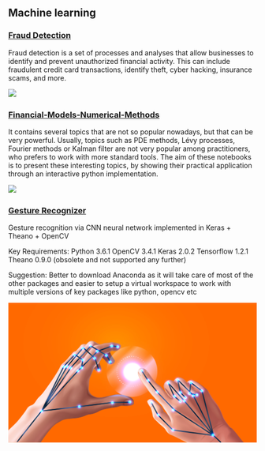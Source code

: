 ##  Machine learning
### [Fraud Detection](https://github.com/Vinoth029/fraud_detection.git)

Fraud detection is a set of processes and analyses that allow businesses to identify and prevent unauthorized financial activity. This can include fraudulent credit card transactions, identify theft, cyber hacking, insurance scams, and more.

![](/images/fraud_detection.jpg)

### [Financial-Models-Numerical-Methods](https://github.com/Vinoth029/Financial-Models-Numerical-Methods.git)

It contains several topics that are not so popular nowadays, but that can be very powerful. Usually, topics such as PDE methods, Lévy processes, Fourier methods or Kalman filter are not very popular among practitioners, who prefers to work with more standard tools.
The aim of these notebooks is to present these interesting topics, by showing their practical application through an interactive python implementation.

![](/images/financial_modeling.jpg)

### [Gesture Recognizer](https://github.com/Vinoth029/CNNGestureRecognizer.git)

Gesture recognition via CNN neural network implemented in Keras + Theano + OpenCV

Key Requirements: Python 3.6.1 OpenCV 3.4.1 Keras 2.0.2 Tensorflow 1.2.1 Theano 0.9.0 (obsolete and not supported any further)

Suggestion: Better to download Anaconda as it will take care of most of the other packages and easier to setup a virtual workspace to work with multiple versions of key packages like python, opencv etc

![](/images/gesture_recognition.jpg)
